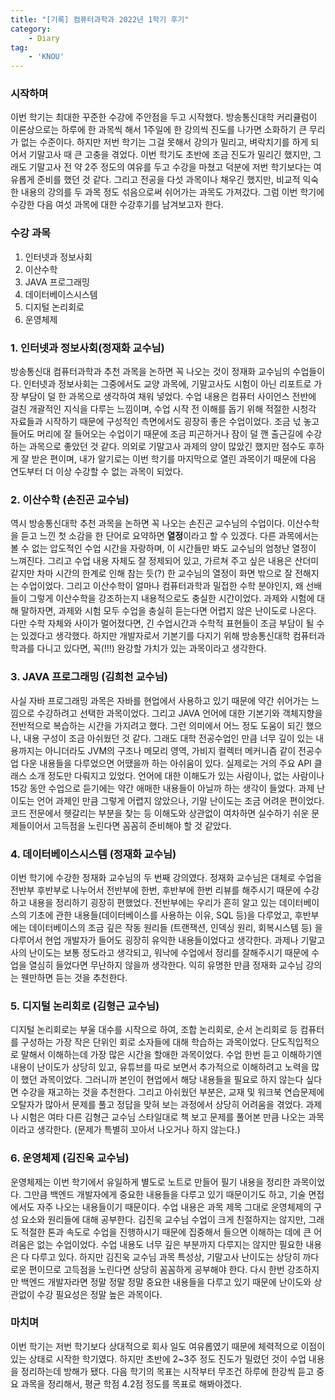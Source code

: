 ```yaml
---
title: "[기록] 컴퓨터과학과 2022년 1학기 후기"
category: 
    - Diary
tag: 
    - 'KNOU'
---
```


### 시작하며

이번 학기는 최대한 꾸준한 수강에 주안점을 두고 시작했다. 방송통신대학 커리큘럼이 이론상으로는 하루에 한 과목씩 해서 1주일에 한 강의씩 진도를 나가면 소화하기 큰 무리가 없는 수준이다. 하지만 저번 학기는 그걸 못해서 강의가 밀리고, 벼락치기를 하게 되어서 기말고사 때 큰 고충을 겪었다. 이번 학기도 초반에 조금 진도가 밀리긴 했지만, 그래도 기말고사 전 약 2주 정도의 여유를 두고 수강을 마쳤고 덕분에 저번 학기보다는 여유롭게 준비를 했던 것 같다. 그리고 전공을 다섯 과목이나 채우긴 했지만, 비교적 익숙한 내용의 강의를 두 과목 정도 섞음으로써 쉬어가는 과목도 가져갔다. 그럼 이번 학기에 수강한 다음 여섯 과목에 대한 수강후기를 남겨보고자 한다.

### 수강 과목

1. 인터넷과 정보사회
2. 이산수학
3. JAVA 프로그래밍
4. 데이터베이스시스템
5. 디지털 논리회로
6. 운영체제

### 1. 인터넷과 정보사회(정재화 교수님)

방송통신대 컴퓨터과학과 추천 과목을 논하면 꼭 나오는 것이 정재화 교수님의 수업들이다. 인터넷과 정보사회는 그중에서도 교양 과목에, 기말고사도 시험이 아닌 리포트로 가장 부담이 덜 한 과목으로 생각하여 채워 넣었다. 수업 내용은 컴퓨터 사이언스 전반에 걸친 개괄적인 지식을 다루는 느낌이며, 수업 시작 전 이해를 돕기 위해 적절한 시청각 자료들과 시작하기 때문에 구성적인 측면에서도 굉장히 좋은 수업이었다. 조금 넋 놓고 들어도 머리에 잘 들어오는 수업이기 때문에 조금 피곤하거나 잠이 덜 깬 출근길에 수강하는 과목으로 좋았던 것 같다. 의외로 기말고사 과제의 양이 많았긴 했지만 점수도 후하게 잘 받은 편이며, 내가 알기로는 이번 학기를 마지막으로 열린 과목이기 때문에 다음 연도부터 더 이상 수강할 수 없는 과목이 되었다.

### 2. 이산수학 (손진곤 교수님)

역시 방송통신대학 추천 과목을 논하면 꼭 나오는 손진곤 교수님의 수업이다. 이산수학을 듣고 느낀 첫 소감을 한 단어로 요약하면 **열정**이라고 할 수 있겠다. 다른 과목에서는 볼 수 없는 압도적인 수업 시간을 자랑하며, 이 시간들만 봐도 교수님의 엄청난 열정이 느껴진다. 그리고 수업 내용 자체도 잘 정제되어 있고, 가르쳐 주고 싶은 내용은 산더미 같지만 차마 시간의 한계로 인해 참는 듯(?) 한 교수님의 열정이 화면 밖으로 잘 전해지는 수업이었다. 그리고 이산수학이 얼마나 컴퓨터과학과 밀접한 수학 분야인지, 왜 선배들이 그렇게 이산수학을 강조하는지 내용적으로도 충실한 시간이었다. 과제와 시험에 대해 말하자면, 과제와 시험 모두 수업을 충실히 듣는다면 어렵지 않은 난이도로 나온다. 다만 수학 자체와 사이가 멀어졌다면, 긴 수업시간과 수학적 표현들이 조금 부담이 될 수는 있겠다고 생각했다. 하지만 개발자로서 기본기를 다지기 위해 방송통신대학 컴퓨터과학과를 다니고 있다면, 꼭(!!!) 완강할 가치가 있는 과목이라고 생각한다.

### 3. JAVA 프로그래밍 (김희천 교수님)

사실 자바 프로그래밍 과목은 자바를 현업에서 사용하고 있기 때문에 약간 쉬어가는 느낌으로 수강하려고 선택한 과목이었다. 그리고 JAVA 언어에 대한 기본기와 객체지향을 전반적으로 복습하는 시간을 가지려고 했다. 그런 의미에서 어느 정도 도움이 되긴 했으나, 내용 구성이 조금 아쉬웠던 것 같다. 그래도 대학 전공수업인 만큼 너무 깊이 있는 내용까지는 아니더라도 JVM의 구조나 메모리 영역, 가비지 컬렉터 메커니즘 같이 전공수업 다운 내용들을 다루었으면 어땠을까 하는 아쉬움이 있다. 실제로는 거의 주요 API 클래스 소개 정도만 다뤄지고 있었다. 언어에 대한 이해도가 있는 사람이나, 없는 사람이나 15강 동안 수업으로 듣기에는 약간 애매한 내용들이 아닐까 하는 생각이 들었다. 과제 난이도는 언어 과제인 만큼 그렇게 어렵지 않았으나, 기말 난이도는 조금 어려운 편이었다. 코드 전문에서 헷갈리는 부분을 찾는 등 이해도와 상관없이 여차하면 실수하기 쉬운 문제들이어서 고득점을 노린다면 꼼꼼히 준비해야 할 것 같았다.

### 4. 데이터베이스시스템 (정재화 교수님)

이번 학기에 수강한 정재화 교수님의 두 번째 강의였다. 정재화 교수님은 대체로 수업을 전반부 후반부로 나누어서 전반부에 한번, 후반부에 한번 리뷰를 해주시기 때문에 수강하고 내용을 정리하기 굉장히 편했었다. 전반부에는 우리가 흔히 알고 있는 데이터베이스의 기초에 관한 내용들(데이터베이스를 사용하는 이유, SQL 등)을 다루었고, 후반부에는 데이터베이스의 조금 깊은 작동 원리들 (트랜잭션, 인덱싱 원리, 회복시스템 등) 을 다루어서 현업 개발자가 들어도 굉장히 유익한 내용들이었다고 생각한다. 과제나 기말고사의 난이도는 보통 정도라고 생각되고, 워낙에 수업에서 정리를 잘해주시기 때문에 수업을 열심히 들었다면 무난하지 않을까 생각한다. 익히 유명한 만큼 정재화 교수님 강의는 웬만하면 듣는 것을 추천한다.

### 5. 디지털 논리회로 (김형근 교수님)

디지털 논리회로는 부울 대수를 시작으로 하여, 조합 논리회로, 순서 논리회로 등 컴퓨터를 구성하는 가장 작은 단위인 회로 소자들에 대해 학습하는 과목이었다. 단도직입적으로 말해서 이해하는데 가장 많은 시간을 할애한 과목이었다. 수업 한번 듣고 이해하기엔 내용이 난이도가 상당히 있고, 유튜브를 따로 보면서 추가적으로 이해하려고 노력을 많이 했던 과목이었다. 그러니까 본인이 현업에서 해당 내용들을 필요로 하지 않는다 싶다면 수강을 재고하는 것을 추천한다. 그리고 아쉬웠던 부분은, 교재 및 워크북 연습문제에 오탈자가 많아서 문제를 풀고 정답을 맞혀 보는 과정에서 상당히 어려움을 겪었다. 과제나 시험은 여타 다른 김형근 교수님 스타일대로 책 보고 문제를 풀어본 만큼 나오는 과목이라고 생각한다. (문제가 특별히 꼬아서 나오거나 하지 않는다.)

### 6. 운영체제 (김진욱 교수님)

운영체제는 이번 학기에서 유일하게 별도로 노트로 만들어 필기 내용을 정리한 과목이었다. 그만큼 백엔드 개발자에게 중요한 내용들을 다루고 있기 때문이기도 하고, 기술 면접에서도 자주 나오는 내용들이기 때문이다. 수업 내용은 과목 제목 그대로 운영체제의 구성 요소와 원리들에 대해 공부한다. 김진욱 교수님 수업이 크게 친절하지는 않지만, 그래도 적절한 톤과 속도로 수업을 진행하시기 때문에 집중해서 들으면 이해하는 데에 큰 어려움은 없는 수업이었다. 수업 내용도 너무 깊은 부분까지 다루지는 않지만 필요한 내용은 다 다루고 있다. 하지만 김진욱 교수님 과목 특성상, 기말고사 난이도는 상당히 까다로운 편이므로 고득점을 노린다면 상당히 꼼꼼하게 공부해야 한다. 다시 한번 강조하지만 백엔드 개발자라면 정말 정말 정말 중요한 내용들을 다루고 있기 때문에 난이도와 상관없이 수강 필요성은 정말 높은 과목이다.

### 마치며

이번 학기는 저번 학기보다 상대적으로 회사 일도 여유롭였기 때문에 체력적으로 이점이 있는 상태로 시작한 학기였다. 하지만 초반에 2~3주 정도 진도가 밀렸던 것이 수업 내용을 정리하는데 방해가 됐다. 다음 학기의 목표는 시작부터 무조건 하루에 한강씩 듣고 중요 과목을 정리해서, 평균 학점 4.2점 정도를 목표로 해봐야겠다.
